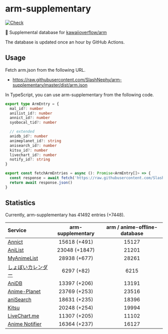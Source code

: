 # arm-supplementary

[![Check](https://github.com/SlashNephy/arm-supplementary/actions/workflows/check-node.yml/badge.svg)](https://github.com/SlashNephy/arm-supplementary/actions/workflows/check-node.yml)

💊 Supplemental database for [kawaiioverflow/arm](https://github.com/kawaiioverflow/arm)

The database is updated once an hour by GitHub Actions.

## Usage

Fetch arm.json from the following URL.

- https://raw.githubusercontent.com/SlashNephy/arm-supplementary/master/dist/arm.json

In TypeScript, you can use arm-supplementary from the following code.

```TypeScript
export type ArmEntry = {
  mal_id?: number
  anilist_id?: number
  annict_id?: number
  syobocal_tid?: number

  // extended
  anidb_id?: number
  animeplanet_id?: string
  anisearch_id?: number
  kitsu_id?: number
  livechart_id?: number
  notify_id?: string
}

export const fetchArmEntries = async (): Promise<ArmEntry[]> => {
  const response = await fetch('https://raw.githubusercontent.com/SlashNephy/arm-supplementary/master/dist/arm.json')
  return await response.json()
}
```

## Statistics

Currently, arm-supplementary has 41492 entries (+7448).

| Service                                     | arm-supplementary | arm / anime-offline-database |
| :------------------------------------------ | :---------------: | :--------------------------: |
| [Annict](https://annict.com)                |   15618 (+491)    |            15127             |
| [AniList](https://anilist.co)               |   23048 (+1847)   |            21201             |
| [MyAnimeList](https://myanimelist.net)      |   28938 (+677)    |            28261             |
| [しょぼいカレンダー](https://cal.syoboi.jp) |    6297 (+82)     |             6215             |
| [AniDB](https://anidb.net)                  |   13397 (+206)    |            13191             |
| [Anime-Planet](https://anime-planet.com)    |   23769 (+253)    |            23516             |
| [aniSearch](https://anisearch.com)          |   18631 (+235)    |            18396             |
| [Kitsu](https://kitsu.io)                   |   20248 (+254)    |            19994             |
| [LiveChart.me](https://livechart.me)        |   11307 (+205)    |            11102             |
| [Anime Notifier](https://notify.moe)        |   16364 (+237)    |            16127             |
